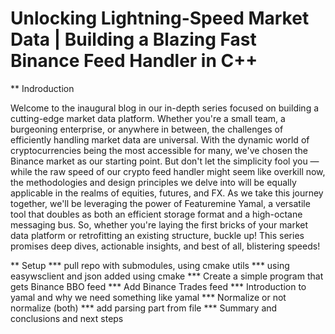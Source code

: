 # Unlocking Lightning-Speed Market Data | Building a Blazing Fast Binance Feed Handler in C++

** Indroduction

Welcome to the inaugural blog in our in-depth series focused on building a cutting-edge market data platform. Whether you're a small team, a burgeoning enterprise, or anywhere in between, the challenges of efficiently handling market data are universal. With the dynamic world of cryptocurrencies being the most accessible for many, we've chosen the Binance market as our starting point. But don't let the simplicity fool you &mdash; while the raw speed of our crypto feed handler might seem like overkill now, the methodologies and design principles we delve into will be equally applicable in the realms of equities, futures, and FX. As we take this journey together, we'll be leveraging the power of Featuremine Yamal, a versatile tool that doubles as both an efficient storage format and a high-octane messaging bus. So, whether you're laying the first bricks of your market data platform or retrofitting an existing structure, buckle up! This series promises deep dives, actionable insights, and best of all, blistering speeds!

** Setup
*** pull repo with submodules, using cmake utils
*** using easywsclient and json added using cmake
*** Create a simple program that gets Binance BBO feed
*** Add Binance Trades feed
*** Introduction to yamal and why we need something like yamal
*** Normalize or not normalize (both)
*** add parsing part from file
*** Summary and conclusions and next steps